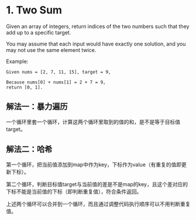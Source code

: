 # 1. Two Sum

Given an array of integers, return indices of the two numbers such that they add up to a specific target.

You may assume that each input would have exactly one solution, and you may not use the same element twice.

Example:

```
Given nums = [2, 7, 11, 15], target = 9,

Because nums[0] + nums[1] = 2 + 7 = 9,
return [0, 1].
```

## 解法一：暴力遍历

一个循环里套一个循环，计算这两个循环里取到的值的和，是不是等于目标值target。

## 解法二：哈希

第一个循环，把当前值添加到map中作为key，下标作为value（有重复的值即更新下标）。

第二个循环，判断目标值target与当前值的差是不是map的key，且这个差对应的下标不能是当前值的下标（即判断重复值），符合条件返回。

上述两个循环可以合并到一个循环，而且通过调整代码执行顺序可以不用判断重复值。